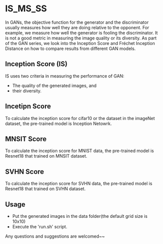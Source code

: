 # IS_MS_SS

In GANs, the objective function for the generator and the discriminator usually measures how well they are doing relative to the opponent. For example, we measure how well the generator is fooling the discriminator. It is not a good metric in measuring the image quality or its diversity. As part of the GAN series, we look into the Inception Score and Fréchet Inception Distance on how to compare results from different GAN models.

## Inception Score (IS)

IS uses two criteria in measuring the performance of GAN:
* The quality of the generated images, and
* their diversity.

## Incetipn Score

To calculate the inception score for cifar10 or the dataset in the imageNet dataset, the pre-trained model is Inception Netowrk.

## MNSIT Score

To calculate the inception score for MNIST data, the pre-trained model is Resnet18 that trained on MNSIT dataset.


## SVHN Score

To calculate the inception score for SVHN data, the pre-trained model is Resnet18 that trained on SVHN dataset.

## Usage
* Put the generated images in the data folder(the default grid size is 10x10)
* Execute the 'run.sh' script.


Any questions and suggestions are welcomed~~
